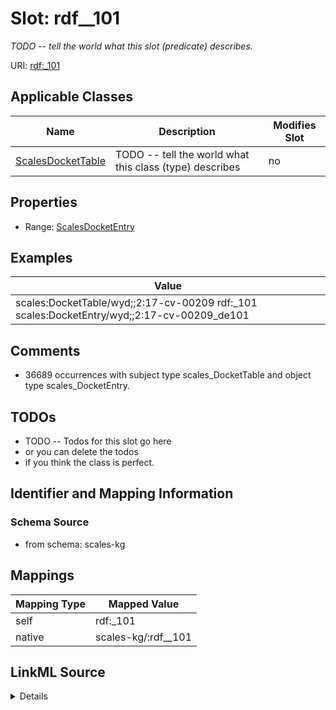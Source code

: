 

# Slot: rdf__101


_TODO -- tell the world what this slot (predicate) describes._





URI: [rdf:_101](http://www.w3.org/1999/02/22-rdf-syntax-ns#_101)



<!-- no inheritance hierarchy -->





## Applicable Classes

| Name | Description | Modifies Slot |
| --- | --- | --- |
| [ScalesDocketTable](../classes/ScalesDocketTable.md) | TODO -- tell the world what this class (type) describes |  no  |







## Properties

* Range: [ScalesDocketEntry](../classes/ScalesDocketEntry.md)






## Examples

| Value |
| --- |
| scales:DocketTable/wyd;;2:17-cv-00209 rdf:_101 scales:DocketEntry/wyd;;2:17-cv-00209_de101 |

## Comments

* 36689 occurrences with subject type scales_DocketTable and object type scales_DocketEntry.

## TODOs

* TODO -- Todos for this slot go here
* or you can delete the todos
* if you think the class is perfect.

## Identifier and Mapping Information







### Schema Source


* from schema: scales-kg




## Mappings

| Mapping Type | Mapped Value |
| ---  | ---  |
| self | rdf:_101 |
| native | scales-kg/:rdf__101 |




## LinkML Source

<details>
```yaml
name: rdf__101
description: TODO -- tell the world what this slot (predicate) describes.
todos:
- TODO -- Todos for this slot go here
- or you can delete the todos
- if you think the class is perfect.
comments:
- 36689 occurrences with subject type scales_DocketTable and object type scales_DocketEntry.
examples:
- value: scales:DocketTable/wyd;;2:17-cv-00209 rdf:_101 scales:DocketEntry/wyd;;2:17-cv-00209_de101
from_schema: scales-kg
rank: 1000
slot_uri: rdf:_101
alias: rdf__101
domain_of:
- scales_DocketTable
range: scales_DocketEntry

```
</details>